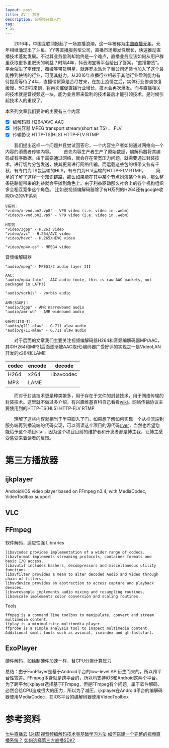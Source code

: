 ```yaml
---
layout: post
title: AV | 前言
description: 音视频开篇入门
tag: 
- av
---
```

&emsp;&emsp;2016年，中国互联网掀起了一场直播浪潮，这一年被称为[中国直播元年](https://baike.baidu.com/item/%E4%B8%AD%E5%9B%BD%E7%BD%91%E7%BB%9C%E7%9B%B4%E6%92%AD%E5%85%83%E5%B9%B4)，元年相继涌现出了斗鱼、YY等直播服务型公司，直播市场爆发性增长，快速推动直播技术蓬勃发展。不过其业务盈利却始终是一个难点，直播业务应该如何从用户群里获取更多更肥沃的利益？时隔4年，抖音淘宝等平台给出了答案，“直播带货”。平台催生了李佳琦、薇娅等带货明星，就连罗永浩为了替公司还债也加入了这个最能挣到快钱的行业，可见其魅力。从2016年直播行业相较于其他行业盈利能力有待提高等待了4年，直播带货算是苦尽甘来，在加上疫情之后，实体行业惨淡恢复缓慢，5G即将来到，将再次催促直播行业增长，技术会再次爆发。而与直播相关的技术就是音视频这一块，能为业务带来盈利的技术最后才能引领技术，是时候引起技术人的重视了。

本系列文章我们要讲的主要有三个内容
- [x] 编解码器 H264/AVC AAC
- [x] 封装容器 MPEG transport stream(short as TS) 、 FLV
- [x] 传输协议 HTTP-TS(HLS)  HTTP-FLV  RTMP

&emsp;&emsp;我们提出这样一个问题并且尝试回答它，一个内容生产者如何通过网络向一个内容的消费者传输内容。
&emsp;&emsp;首先内容生产者生产了原始数据，编解码器将其编码成有序数据，由于需要通过网络，就会存在带宽压力问题，就需要通过封装技术，进行切片分包发送，使其更易进行网络传输，而运载这些包的纽带又各有千秋，有专门为TS包运输的HLS，有专门为FLV运输的HTTP-FLV RTMP。
&emsp;&emsp;简单的了解了这样一个知识链路，那么如果能在其中某个节点扮演某个角色，那么整条链路能带来的利益就会平摊到角色上。由于利益驱动那么社会上的各个机构组织多会相互竞争这个角色。
比如说视频编解码器除了有H系列的H264还有google收购On2的VP系列
```
V系列：
"video/x-vnd.on2.vp8" - VP8 video (i.e. video in .webm)
"video/x-vnd.on2.vp9" - VP9 video (i.e. video in .webm)

H系列：
"video/3gpp" - H.263 video
"video/avc" - H.264/AVC video
"video/hevc" - H.265/HEVC video

"video/mp4v-es" - MPEG4 video

```
音频编解码器
```
"audio/mpeg" - MPEG1/2 audio layer III

AAC:
"audio/mp4a-latm" - AAC audio (note, this is raw AAC packets, not packaged in LATM!)

"audio/vorbis" - vorbis audio

AMR(3GGP)：
"audio/3gpp" - AMR narrowband audio
"audio/amr-wb" - AMR wideband audio

G系列(ITU-T):
"audio/g711-alaw" - G.711 alaw audio
"audio/g711-mlaw" - G.711 ulaw audio
```
&emsp;&emsp;对于后面的文章我们主要关注视频编解码器H264和音频编解码器MP/AAC，其中H264和MP3(后面逐渐被AAC取代)编码器广受好评的实现之一是VideoLAN 开发的x264和LAME

codec | encode|decode
---|---|---
H264 | x264 |libavcodec
MP3 | LAME|


&emsp;&emsp;而对于封装技术更是种类繁多，用于存在于文件的封装技术，用于网络传输的封装技术。这里就不做过多介绍，有兴趣维基百科自己看看[wiki](https://en.wikipedia.org/wiki/Comparison_of_video_container_formats)。网络传输协议主要使用到的HTTP-TS(HLS)  HTTP-FLV  RTMP

&emsp;&emsp;理解了这些内容就相当于半只脚入了门。如果想了解如何实现一个从推流端到服务端再到播流端的代码实现，可以阅读这个项目的源代码[river](https://github.com/electrolyteJ/river)，当然也希望您能给予这个项目star，因为这个项目目前的维护者和开发者都是博主我，让博主感受感受来着读者的反馈。


# 第三方播放器

ijkplayer
-
Android/iOS video player based on FFmpeg n3.4, with MediaCodec, VideoToolbox support

VLC
-

FFmpeg
-
软件解码，适应性强
Libraries
```
libavcodec provides implementation of a wider range of codecs.
libavformat implements streaming protocols, container formats and basic I/O access.
libavutil includes hashers, decompressors and miscellaneous utility functions.
libavfilter provides a mean to alter decoded Audio and Video through chain of filters.
libavdevice provides an abstraction to access capture and playback devices.
libswresample implements audio mixing and resampling routines.
libswscale implements color conversion and scaling routines.
```

Tools

```
ffmpeg is a command line toolbox to manipulate, convert and stream multimedia content.
ffplay is a minimalistic multimedia player.
ffprobe is a simple analysis tool to inspect multimedia content.
Additional small tools such as aviocat, ismindex and qt-faststart.
```

ExoPlayer
-
硬件解码，如绘制硬件加速一样，替CPU分担计算压力

总结：由于ExoPlayer是基于Android平台的low-level API衍生而来的，所以跨平台性较差。FFmpeg本身就是跨平台的，所以均支持iOS和Android这两个平台。为了跨平台ijkplayer选择基于FFmpeg，但是FFmpeg有个问题，属于软件解码，必然会给CPU造成很大的压力，所以为了减压，ijkplayer在Android平台的编解码器使用MediaCodec，在iOS平台的编解码器使用VideoToolbox

# 参考资料
[七牛直播云](https://developer.qiniu.com/pili/sdk/3719/PLDroidMediaStreaming-function-using)
[[总结]视音频编解码技术零基础学习方法](https://blog.csdn.net/leixiaohua1020/article/details/18893769)
[如何搭建一个完整的视频直播系统？](https://www.zhihu.com/question/42162310)
[如何选择第三方直播SDK?](http://www.fly63.com/article/detial/3823)